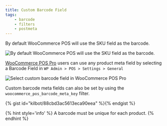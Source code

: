 ```yaml
---
title: Custom Barcode Field
tags: 
	- barcode
	- filters
	- postmeta
---
```


By default WooCommerce POS will use the SKU field as the barcode. 

![By default WooCommerce POS will use the SKU field as the barcode. ](https://wcpos.com/wp-content/uploads/2016/06/product-sku.png "By default WooCommerce POS will use the SKU field as the barcode")

[WooCommerce POS Pro](http://wcpos.com/pro) users can use any product meta field by selecting a Barcode Field in `WP Admin > POS > Settings > General`

![Select custom barcode field in WooCommerce POS Pro](https://wcpos.com/wp-content/uploads/2016/06/select-custom-barcode-field.png "Select custom barcode field in WooCommerce POS Pro")

Custom barcode meta fields can also be set by using the `woocommerce_pos_barcode_meta_key` filter. 

{% gist id="kilbot/88cbd3ac5613eca90eea" %}{% endgist %}

{% hint style='info' %}
A barcode must be unique for each product.
{% endhint %}